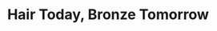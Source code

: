 ---
title: "Hair Today, Bronze Tomorrow"
url: /fisher/hair-today-bronze-tomorrow/
shop: hairdresser
---